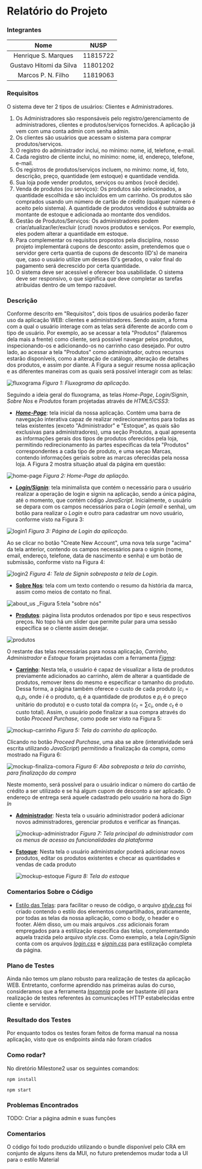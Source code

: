 # Relatório do Projeto

### Integrantes

|        Nome               |    NUSP   |
|:-------------------------:|:---------:|
|   Henrique S. Marques     |  11815722 | 
|   Gustavo Hitomi da Silva |  11801202 |
|   Marcos P. N. Filho      |  11819063 | 

### Requisitos

O sistema deve ter 2 tipos de usuários: Clientes e Administradores.

1. Os Administradores são responsáveis pelo registro/gerenciamento de administradores, clientes e produtos/serviços fornecidos. A aplicação já vem com uma conta admin com senha admin.
2. Os clientes são usuários que acessam o sistema para comprar produtos/serviços.
3. O registro do administrador inclui, no mínimo: nome, id, telefone, e-mail.
4. Cada registro de cliente inclui, no mínimo: nome, id, endereço, telefone, e-mail.
5. Os registros de produtos/serviços incluem, no mínimo: nome, id, foto, descrição, preço, quantidade (em estoque) e quantidade vendida.
6. Sua loja pode vender produtos, serviços ou ambos (você decide).
7. Venda de produtos (ou serviços): Os produtos são selecionados, a quantidade escolhida e são incluídos em um carrinho. Os produtos são comprados usando um número de cartão de crédito (qualquer número é aceito pelo sistema). A quantidade de produtos vendidos é subtraída ao montante de estoque e adicionada ao montante dos vendidos.
8. Gestão de Produtos/Serviços: Os administradores podem criar/atualizar/ler/excluir (crud) novos produtos e serviços. Por exemplo, eles podem alterar a quantidade em estoque.
9. Para complementar os requisitos propostos pela disciplina, nosso projeto implementará cupons de desconto: assim, pretendemos que o servidor gere certa quantia de cupons de desconto (ID's) de maneira que, caso o usuário utilize um desses ID's gerados, o valor final do pagamento será decrescido por certa quantidade.
10. O sistema deve ser acessível e oferecer boa usabilidade. O sistema deve ser responsivo, o que significa que deve completar as tarefas atribuídas dentro de um tempo razoável.

### Descrição

Conforme descrito em "Requisitos", dois tipos de usuários poderão fazer uso da aplicação WEB: clientes e administradores. Sendo assim, a forma com a qual o usuário interage com as telas será diferente de acordo com o tipo de usuário. Por exemplo, ao se acessar a tela "Produtos" (falaremos dela mais a frente) como cliente, será possível navegar pelos produtos, inspecionando-os e adicionando-os no carrinho caso desejado. Por outro lado, ao acessar a tela "Produtos" como administrador, outros recursos estarão disponíveis, como a alteração de catálogo, alteração de detalhes dos produtos, e assim por diante. A Figura a seguir resume nossa aplicação e as diferentes maneiras com as quais será possível interagir com as telas:

![fluxograma](Milestone1/Mockup/fluxograma.png)
_Figura 1: Fluxograma da aplicação._

Seguindo a ideia geral do fluxograma, as telas _Home-Page_, _Login/Signin_, _Sobre Nos_ e _Produtos_ foram projetadas através de _HTML5/CSS3_:

- [**_Home-Page_**](index.html): tela inicial da nossa aplicação. Contém uma barra de navegação interativa capaz de realizar redirecionamentos para todas as telas existentes (exceto "Administrador" e "Estoque", as quais são exclusivas para administradores), uma seção Produtos, a qual apresenta as informações gerais dos tipos de produtos oferecidos pela loja, permitindo redirecionamento às partes específicas da tela "Produtos" correspondentes a cada tipo de produto, e uma seçao Marcas, contendo informações geriais sobre as marcas oferecidas pela nossa loja. A Figura 2 mostra situação atual da página em questão:

![home-page](Milestone1/Mockup/home.png)
_Figura 2: Home-Page da apliação._

- [**_Login/Signin_**](login.html): tela minimalista que contém o necessário para o usuário realizar a operação de login e signin na aplicação, sendo a única página, até o momento, que contém código _JavaScript_. Inicialmente, o usuário se depara com os campos necessários para o _Login_ (_email_ e senha), um botão para realizar o _Login_ e outro para cadastrar um novo usuário, conforme visto na Figura 3:

![login1](Milestone1/Mockup/login1.png)
_Figura 3: Página de Login da aplicação._

Ao se clicar no botão "Create New Account", uma nova tela surge "acima" da tela anterior, contendo os campos necessários para o signin (nome, email, endereço, telefone, data de nascimento e senha) e um botão de submissão, conforme visto na Figura 4:

![login2](Milestone1/Mockup/login2.png)
_Figura 4: Tela de Signin sobreposta a tela de Login._

- [**Sobre Nos**](sobre-nos.html): tela com um texto contendo o resumo da história da marca, assim como meios de contato no final.

![about_us](Milestone1/Mockup/about_us.jpeg)
_Figura 5:tela "sobre nós"

- [**Produtos**](produtos.html): página lista produtos ordenados por tipo e seus respectivos preços. No topo há um slider que permite pular para uma sessão específica se o cliente assim desejar.

![produtos](Milestone1/Mockup/products.jpeg)


O restante das telas necessárias para nossa aplicação, _Carrinho_, _Administrador_ e _Estoque_ foram projetadas com a ferramenta [_Figma_](https://www.figma.com/):

- [**Carrinho**](https://www.figma.com/file/cm8SJWyryxJUZSV4lrHFSc/Mockup-Cart?node-id=0%3A1&t=FaCFQwI4LvOrOX23-1): Nesta tela, o usuário é capaz de visualizar a lista de produtos previamente adicionados ao carrinho, além de alterar a quantidade de produtos, remover itens do mesmo e especificar o tamanho do produto. Dessa forma, a página também oferece o custo de cada produto ($c_i = q_i . p_i$, onde $i$ é o produto, $q_i$ é a quantidade de produtos e $p_i$ é o preço unitário do produto) e o custo total da compra ($c_t = \sum c_i$, onde $c_t$ é o custo total). Assim, o usuário pode finalizar a sua compra através do botão _Proceed Purchase_, como pode ser visto na Figura 5:

![mockup-carrinho](Mockup/Figma-Cart-Before.png)
_Figura 5: Tela do carrinho da aplicação._

Clicando no botão _Proceed Purchase_, uma aba se abre (interatividade será escrita utilizando _JavaScript_) permitindo a finalização da compra, como mostrado na Figura 6:

![mockup-finaliza-comora](Milestone1/Mockup/Figma-Cart-After.png)
_Figura 6: Aba sobreposta a tela do carrinho, para finalização da compra_

Neste momento, será possível para o usuário indicar o número do cartão de crédito a ser utilizado e se há algum cupom de desconto a ser aplicado. O endereço de entrega será aquele cadastrado pelo usuário na hora do _Sign In_

- [**Administrador**](https://www.figma.com/file/d6WGN3QafoTPK8CbOYUJjj/Painel-Adm?type=design&node-id=107-2&t=ylyrqMCiOMWfl3zn-0): Nesta tela o usuário administrador poderá adicionar novos administradores, gerenciar produtos e verificar as finanças.

  ![mockup-administrador](Milestone1/Mockup/Figma-Adm.png)
  _Figura 7: Tela principal do administrador com os menus de acesso as funcionalidades da plataforma_

- [**Estoque**](https://www.figma.com/file/5vRyfJ9us3lTYCR29QypL3/Estoque?type=design&node-id=209-81&t=0pgWj1OKzqIM9aQ3-0): Nesta tela o usuário administrador poderá adicionar novos produtos, editar os produtos existentes e checar as quantidades e vendas de cada produto

  ![mockup-estoque](Milestone1/Mockup/Figma-Estoque.png)
  _Figura 8: Tela do estoque_

### Comentarios Sobre o Código

- [Estilo das Telas](css): para facilitar o reuso de código, o arquivo [_style.css_](css/style.css) foi criado contendo o estilo dos elementos compartilhados, praticamente, por todas as telas da nossa aplicação, como o body, o header e o footer. Além disso, um ou mais arquivos _.css_ adicionais foram empregados para a estilização específica das telas, complementando aquela trazida pelo arquivo _style.css_. Como exemplo, a tela _Login/Signin_ conta com os arquivos [_login.css_](css/login.css) e [_signin.css_](css/signin.css) para estilização completa da página.

### Plano de Testes

Ainda não temos um plano robusto para realização de testes da aplicação WEB. Entretanto, conforme aprendido nas primeiras aulas do curso, consideramos que a ferramenta [_Insomnia_](https://insomnia.rest) pode ser bastante útil para realização de testes referentes às comunicações HTTP estabelecidas entre cliente e servidor.

### Resultado dos Testes

Por enquanto todos os testes foram feitos de forma manual na nossa aplicação, visto que os endpoints ainda não foram criados
### Como rodar?

No diretório Milestone2 usar os seguintes comandos:

`npm install`

`npm start`
### Problemas Encontrados

TODO: Criar a página admin e suas funções
### Comentarios

O código foi todo produzido utilizando o bundle disponível pelo CRA em conjunto de alguns itens da MUI, no futuro pretendemos mudar toda a UI para o estilo Material